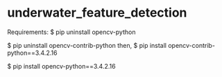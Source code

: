 # underwater_feature_detection

Requirements: 
$ pip uninstall opencv-python

$ pip uninstall opencv-contrib-python
then,
$ pip install opencv-contrib-python==3.4.2.16

$ pip install opencv-python==3.4.2.16
